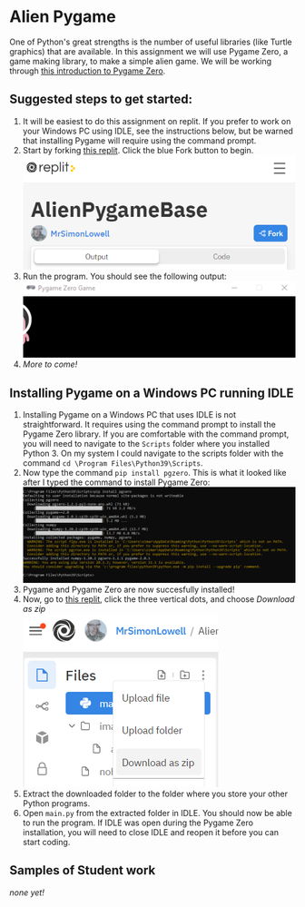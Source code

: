 Alien Pygame
===========
One of Python's great strengths is the number of useful libraries (like Turtle graphics) that are available. In this assignment we will use Pygame Zero, a game making library, to make a simple alien game. We will be working through [this introduction to Pygame Zero](https://pygame-zero.readthedocs.io/en/stable/introduction.html).

Suggested steps to get started:
---------------------------------
1. It will be easiest to do this assignment on replit. If you prefer to work on your Windows PC using IDLE, see the instructions below, but be warned that installing Pygame will require using the command prompt. 
2. Start by forking [this replit](https://replit.com/@MrSimonLowell/AlienPygameBase). Click the blue Fork button to begin.   
![](ForkButton.PNG)   
3. Run the program. You should see the following output:   
![](StartProgram.gif)    
3. *More to come!*

Installing Pygame on a Windows PC running IDLE
----------------------------------------------
1. Installing Pygame on a Windows PC that uses IDLE is not straightforward. It requires using the command prompt to install the Pygame Zero library. If you are comfortable with the command prompt, you will need to navigate to the `Scripts` folder where you installed Python 3. On my system I could navigate to the scripts folder with the command `cd \Program Files\Python39\Scripts`.
2. Now type the command `pip install pgzero`. This is what it looked like after I typed the command to install Pygame Zero:   
   ![](InstallingPgzeroWindows.PNG)
4. Pygame and Pygame Zero are now succesfully installed!
5. Now, go to [this replit](https://replit.com/@MrSimonLowell/AlienPygameBase), click the three vertical dots, and choose *Download as zip*   
![](DownloadAsZip.PNG)   
6. Extract the downloaded folder to the folder where you store your other Python programs.
7. Open `main.py` from the extracted folder in IDLE. You should now be able to run the program. If IDLE was open during the Pygame Zero installation, you will need to close IDLE and reopen it before you can start coding.  

Samples of Student work
-----------------------
*none yet!*
